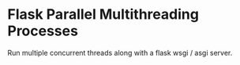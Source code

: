 # Flask Parallel Multithreading  Processes

Run multiple concurrent threads along with a flask wsgi / asgi server.  
